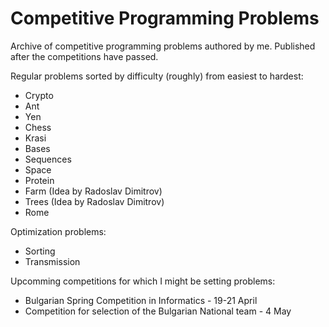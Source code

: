 # Competitive Programming Problems
Archive of competitive programming problems authored by me. Published after the competitions have passed.

Regular problems sorted by difficulty (roughly) from easiest to hardest:
* Crypto
* Ant
* Yen
* Chess
* Krasi
* Bases
* Sequences
* Space
* Protein
* Farm (Idea by Radoslav Dimitrov)
* Trees (Idea by Radoslav Dimitrov)
* Rome

Optimization problems:
* Sorting
* Transmission

Upcomming competitions for which I might be setting problems:
* Bulgarian Spring Competition in Informatics - 19-21 April
* Competition for selection of the Bulgarian National team - 4 May